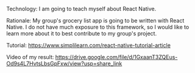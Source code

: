 Technology: I am going to teach myself about React Native.

Rationale: My group's grocery list app is going to be written with React Native. I do not have much exposure to this framework, so I would like to learn more about it to best contribute to my group's project. 

Tutorial: https://www.simplilearn.com/react-native-tutorial-article

Video of my result: https://drive.google.com/file/d/1GxaanT3ZQEus-Od9s4L7HvtsLbsGpFxw/view?usp=share_link
